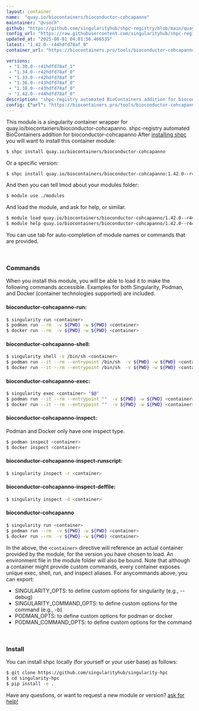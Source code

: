 ```yaml
---
layout: container
name:  "quay.io/biocontainers/bioconductor-cohcapanno"
maintainer: "@vsoch"
github: "https://github.com/singularityhub/shpc-registry/blob/main/quay.io/biocontainers/bioconductor-cohcapanno/container.yaml"
config_url: "https://raw.githubusercontent.com/singularityhub/shpc-registry/main/quay.io/biocontainers/bioconductor-cohcapanno/container.yaml"
updated_at: "2025-08-01 04:01:56.466535"
latest: "1.42.0--r44hdfd78af_0"
container_url: "https://biocontainers.pro/tools/bioconductor-cohcapanno"

versions:
 - "1.30.0--r41hdfd78af_1"
 - "1.34.0--r42hdfd78af_0"
 - "1.33.0--r42hdfd78af_0"
 - "1.36.0--r43hdfd78af_0"
 - "1.38.0--r43hdfd78af_0"
 - "1.42.0--r44hdfd78af_0"
description: "shpc-registry automated BioContainers addition for bioconductor-cohcapanno"
config: {"url": "https://biocontainers.pro/tools/bioconductor-cohcapanno", "maintainer": "@vsoch", "description": "shpc-registry automated BioContainers addition for bioconductor-cohcapanno", "latest": {"1.42.0--r44hdfd78af_0": "sha256:12071763c055354ae863ae553920816ca8753f594cff228c100bd1b667dcec8b"}, "tags": {"1.30.0--r41hdfd78af_1": "sha256:5485c1cfebbde03e7437ed27b0af364e8fb363a0a739c2af2fb9f42e692a8a44", "1.34.0--r42hdfd78af_0": "sha256:5eaa684117f39eefe05b9efbfbaae91102f042edcf7b48ca476d317bdd98d1ce", "1.33.0--r42hdfd78af_0": "sha256:e4f444a517fb0a02e0816d04b9a5fea40e519e74f684960328b3fbba1272d127", "1.36.0--r43hdfd78af_0": "sha256:3ce92fdb631c0e99ce9bd4f1c3af19750b7260be5e7805ba641a28506292758c", "1.38.0--r43hdfd78af_0": "sha256:8655aec1b5bfc10ffbe96e5e09d99f46c205a0f9d0b352cb743c63771fd59bd2", "1.42.0--r44hdfd78af_0": "sha256:12071763c055354ae863ae553920816ca8753f594cff228c100bd1b667dcec8b"}, "docker": "quay.io/biocontainers/bioconductor-cohcapanno"}
---
```


This module is a singularity container wrapper for quay.io/biocontainers/bioconductor-cohcapanno.
shpc-registry automated BioContainers addition for bioconductor-cohcapanno
After [installing shpc](#install) you will want to install this container module:


```bash
$ shpc install quay.io/biocontainers/bioconductor-cohcapanno
```

Or a specific version:

```bash
$ shpc install quay.io/biocontainers/bioconductor-cohcapanno:1.42.0--r44hdfd78af_0
```

And then you can tell lmod about your modules folder:

```bash
$ module use ./modules
```

And load the module, and ask for help, or similar.

```bash
$ module load quay.io/biocontainers/bioconductor-cohcapanno/1.42.0--r44hdfd78af_0
$ module help quay.io/biocontainers/bioconductor-cohcapanno/1.42.0--r44hdfd78af_0
```

You can use tab for auto-completion of module names or commands that are provided.

<br>

### Commands

When you install this module, you will be able to load it to make the following commands accessible.
Examples for both Singularity, Podman, and Docker (container technologies supported) are included.

#### bioconductor-cohcapanno-run:

```bash
$ singularity run <container>
$ podman run --rm  -v ${PWD} -w ${PWD} <container>
$ docker run --rm  -v ${PWD} -w ${PWD} <container>
```

#### bioconductor-cohcapanno-shell:

```bash
$ singularity shell -s /bin/sh <container>
$ podman run --it --rm --entrypoint /bin/sh  -v ${PWD} -w ${PWD} <container>
$ docker run --it --rm --entrypoint /bin/sh  -v ${PWD} -w ${PWD} <container>
```

#### bioconductor-cohcapanno-exec:

```bash
$ singularity exec <container> "$@"
$ podman run --it --rm --entrypoint ""  -v ${PWD} -w ${PWD} <container> "$@"
$ docker run --it --rm --entrypoint ""  -v ${PWD} -w ${PWD} <container> "$@"
```

#### bioconductor-cohcapanno-inspect:

Podman and Docker only have one inspect type.

```bash
$ podman inspect <container>
$ docker inspect <container>
```

#### bioconductor-cohcapanno-inspect-runscript:

```bash
$ singularity inspect -r <container>
```

#### bioconductor-cohcapanno-inspect-deffile:

```bash
$ singularity inspect -d <container>
```



#### bioconductor-cohcapanno

```bash
$ singularity run <container>
$ podman run --rm  -v ${PWD} -w ${PWD} <container>
$ docker run --rm  -v ${PWD} -w ${PWD} <container>
```


In the above, the `<container>` directive will reference an actual container provided
by the module, for the version you have chosen to load. An environment file in the
module folder will also be bound. Note that although a container
might provide custom commands, every container exposes unique exec, shell, run, and
inspect aliases. For anycommands above, you can export:

 - SINGULARITY_OPTS: to define custom options for singularity (e.g., --debug)
 - SINGULARITY_COMMAND_OPTS: to define custom options for the command (e.g., -b)
 - PODMAN_OPTS: to define custom options for podman or docker
 - PODMAN_COMMAND_OPTS: to define custom options for the command

<br>

### Install

You can install shpc locally (for yourself or your user base) as follows:

```bash
$ git clone https://github.com/singularityhub/singularity-hpc
$ cd singularity-hpc
$ pip install -e .
```

Have any questions, or want to request a new module or version? [ask for help!](https://github.com/singularityhub/singularity-hpc/issues)